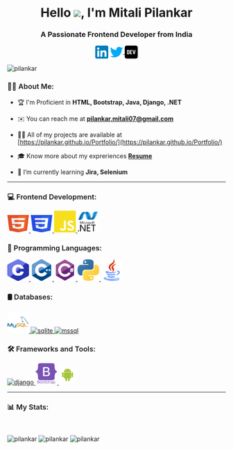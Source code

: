 <h1 align="center">
    Hello
    <img src="https://user-images.githubusercontent.com/63506466/163518998-7c05e2df-d20f-4731-ba24-8c54c287f621.gif"
        width="35" />, I'm <span style="font-weight:700; ">Mitali Pilankar </span>   
</h1>
<h3 align="center">A Passionate Frontend Developer from India</h3>
<p align="center">
    <a href="https://www.linkedin.com/in/mitali-pilankar-616077219/" target="blank" title="LinkedIn" style="text-decoration:none">
    <img align="center"
        src="icons/linkedin.png" alt="Linked In" height="30"
        width="30" />
    </a>
    <a href="https://twitter.com/mitalipilankar" target="blank" title="Twitter">
    <img align="center"
        src="icons/twitter.png" alt="Twitter" height="30" width="30" />
    </a>
    <a href="https://dev.to/mitalipilankar" target="blank" style="text-decoration:none"  title="Dev.to">
        <img align="center" src="icons/dev.png"
            alt="DEV.IO" height="30" width="30" />
    </a>
</p>

<p align="left"> <img src="https://komarev.com/ghpvc/?username=pilankar&label=Profile%20views&color=0e75b6&style=flat" alt="pilankar" /> </p>

<h3 align="left" style="font-weight:600; "> 🙋🏻 About Me:</h3>

- 🏆 I'm Proficient in **HTML, Bootstrap, Java, Django, .NET** 

- ✉️ You can reach me at **pilankar.mitali07@gmail.com**

- 👨‍💻 All of my projects are available at [https://pilankar.github.io/Portfolio/](https://pilankar.github.io/Portfolio/)

- 🎓 Know more about my expreriences **[Resume](https://drive.google.com/file/d/1w44Mjw2n6fmJityJL4WamMcc5UCMD20U/view)**

- 🎯 I’m currently learning **Jira, Selenium** 

---

<h3 align="left" style="font-weight:600; ">💻 Frontend Development:</h3>
<p align="left">
    <a href="https://developer.mozilla.org/en-US/docs/Web/HTML" target="_blank" title="HTML" rel="noreferrer">
        <img src="icons/html.svg"
            alt="html" width="50" height="50" />
    </a>
    <a href="https://developer.mozilla.org/en-US/docs/Web/CSS" target="_blank" title="CSS" rel="noreferrer">
        <img src="icons/css.svg"
            alt="css" width="50" height="50" />
    </a>
    <a href="https://developer.mozilla.org/en-US/docs/Web/JavaScript" target="_blank" rel="noreferrer" title="Javascript">
        <img src="icons/javascript.svg"
            alt="javascript" width="50" height="50" />
    </a>
    <a href="https://dotnet.microsoft.com/" target="_blank" rel="noreferrer" title=".NET"> <img src="https://raw.githubusercontent.com/devicons/devicon/master/icons/dot-net/dot-net-original-wordmark.svg" alt="dotnet" width="50" height="50"/> </a>
</p>

<h3 align="left" style="font-weight:600; ">📖 Programming Languages:</h3>
<p align="left">
    <a href="https://docs.microsoft.com/en-us/cpp/c-language/?view=msvc-170" target="_blank" title="C Language" rel="noreferrer">
        <img src="icons/c.svg"
            alt="clanguage" width="50" height="50" />
    </a>
    <a href="https://docs.microsoft.com/en-us/cpp/cpp/?view=msvc-170" target="_blank" title="C++" rel="noreferrer">
        <img src="icons/cpp.png"
            alt="cpp" width="50" height="50" />
    </a>
    <a href="https://www.w3schools.com/cs/" target="_blank" title="C Sharp" rel="noreferrer"> 
        <img src="https://raw.githubusercontent.com/devicons/devicon/master/icons/csharp/csharp-original.svg" alt="csharp" width="50" height="50"/> 
    </a>
    <a href="https://www.python.org/" target="_blank" rel="noreferrer" title="Python">
        <img src="icons/python.png"
            alt="python" width="50" height="50" />
    </a>
    <a href="https://www.java.com" target="_blank" rel="noreferrer" title="Java"> 
        <img src="icons/java.png" alt="java" width="50" height="50"/> 
    </a>
</p>

<h3 align="left" style="font-weight:600; ">🛢 Databases:</h3>
<p align="left">
    <a href="https://www.mysql.com/" target="_blank" title="MySQL" rel="noreferrer">
        <img src="icons/mysql.png"
            alt="mysql" width="50" height="50" />
    </a>
    <a href="https://www.sqlite.org/" target="_blank" title="sqlite" rel="noreferrer"> 
        <img src="https://www.vectorlogo.zone/logos/sqlite/sqlite-icon.svg" alt="sqlite" width="50" height="50"/> 
    </a>
    <a href="https://www.microsoft.com/en-us/sql-server" title="mssql" target="_blank" rel="noreferrer"> 
        <img src="https://www.svgrepo.com/show/303229/microsoft-sql-server-logo.svg" alt="mssql" width="40" height="40"/> 
    </a>
</p>

<h3 align="left" style="font-weight:600; ">🛠️ Frameworks and Tools:</h3>
<p align="left">
     <a href="https://www.djangoproject.com/" target="_blank" title="Django" rel="noreferrer">
        <img src="https://cdn.worldvectorlogo.com/logos/django.svg" alt="django" width="50" height="50" />
    </a>
    <a href="https://getbootstrap.com" target="_blank" rel="noreferrer" title="Bootstrap"> 
        <img src="https://raw.githubusercontent.com/devicons/devicon/master/icons/bootstrap/bootstrap-plain-wordmark.svg" alt="bootstrap" width="50" height="50"/> 
    </a>
    <a href="https://developer.android.com" target="_blank" rel="noreferrer" title="Android"> <img src="https://raw.githubusercontent.com/devicons/devicon/master/icons/android/android-original-wordmark.svg" alt="android" width="40" height="40"/> </a>
</p>

---

<h3 align="left" style="font-weight:600; "> 📊 My Stats:</h3>
<br>
<p align="left">
    <img align="center" src="https://github-readme-stats.vercel.app/api/top-langs?username=pilankar&show_icons=true&locale=en&layout=compact" height="200" alt="pilankar" />

<img align="center" src="https://github-readme-stats.vercel.app/api?username=pilankar&show_icons=true&locale=en" height="200" alt="pilankar" />

<img align="center" src="https://github-readme-streak-stats.herokuapp.com/?user=pilankar&" height="200" alt="pilankar" />
</p>
